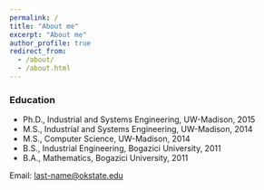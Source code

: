 ```yaml
---
permalink: /
title: "About me"
excerpt: "About me"
author_profile: true
redirect_from: 
  - /about/
  - /about.html
---
```


### Education
- Ph.D., Industrial and Systems Engineering, UW-Madison, 2015
- M.S., Industrial and Systems Engineering, UW-Madison, 2014
- M.S., Computer Science, UW-Madison, 2014
- B.S., Industrial Engineering, Bogazici University, 2011
- B.A., Mathematics, Bogazici University, 2011

Email: last-name@okstate.edu
